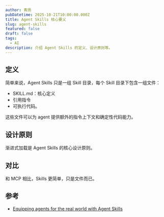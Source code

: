 ```yaml
---
author: 青扬
pubDatetime: 2025-10-21T10:00:00.000Z
title: Agent Skills 核心要义
slug: agent-skills
featured: false
draft: false
tags:
  - AI
description: 介绍 Agent Skills 的定义、设计原则等。
---
```


## 定义

简单来说，Agent Skills 只是一组 Skill 目录，每个 Skill 目录下包含一组文件：
- SKILL.md：核心定义
- 引用指令
- 可执行代码。

这些文件可以为 agent 提供额外的指令上下文和确定性代码能力。

## 设计原则

渐进式加载是 Agent Skills 的核心设计原则。

## 对比

和 MCP 相比，Skills 更简单，只是文件而已。

## 参考
- [Equipping agents for the real world with Agent Skills](https://www.anthropic.com/engineering/equipping-agents-for-the-real-world-with-agent-skills)